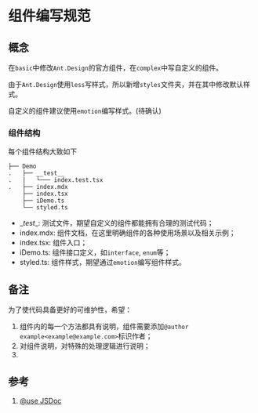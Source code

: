 # 组件编写规范

## 概念

在`basic`中修改`Ant.Design`的官方组件，在`complex`中写自定义的组件。

由于`Ant.Design`使用`less`写样式，所以新增`styles`文件夹，并在其中修改默认样式。

自定义的组件建议使用`emotion`编写样式。(待确认)

### 组件结构

每个组件结构大致如下

```
├── Demo
.   ├── __test__
.   |   └─── index.test.tsx
.   ├── index.mdx
    ├── index.tsx
    ├── iDemo.ts
    └── styled.ts
```

- \__test__: 测试文件，期望自定义的组件都能拥有合理的测试代码；
- index.mdx: 组件文档，在这里明确组件的各种使用场景以及相关示例；
- index.tsx: 组件入口；
- iDemo.ts: 组件接口定义，如`interface`, `enum`等；
- styled.ts: 组件样式，期望通过`emotion`编写组件样式。

## 备注

为了使代码具备更好的可维护性，希望：

1. 组件内的每一个方法都具有说明，组件需要添加`@author example<example@example.com>`标识作者；
2. 对组件说明，对特殊的处理逻辑进行说明；
3. 


## 参考

1. [@use JSDoc](http://usejsdoc.org/index.html)